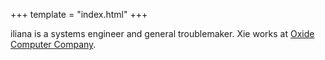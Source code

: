 +++
template = "index.html"
+++

iliana is a systems engineer and general troublemaker. Xie works at [Oxide Computer Company](https://oxide.computer).
